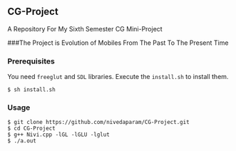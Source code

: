 ## CG-Project
A Repository For My Sixth Semester CG Mini-Project

###The Project is Evolution of Mobiles From The Past To The Present Time

### Prerequisites

You need `freeglut` and `SDL` libraries. Execute the `install.sh` to install them.

    $ sh install.sh 

### Usage

    $ git clone https://github.com/nivedaparam/CG-Project.git 
    $ cd CG-Project
    $ g++ Nivi.cpp -lGL -lGLU -lglut
    $ ./a.out
